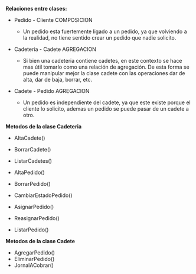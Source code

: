 **Relaciones entre clases:**
- Pedido - Cliente COMPOSICION
     - Un pedido esta fuertemente ligado a un pedido, ya que volviendo a la realidad, no tiene sentido crear un pedido que nadie solicito.

- Cadeteria - Cadete AGREGACION
    - Si bien una cadeteria contiene cadetes, en este contexto se hace mas útil tomarlo como una relación de agregación. De esta forma se puede manipular mejor la clase cadete con las operaciones dar de alta, dar de baja, borrar, etc.
    
- Cadete - Pedido AGREGACION
    - Un pedido es independiente del cadete, ya que este existe porque el cliente lo solicito, ademas un pedido se puede pasar de un cadete a otro.

**Metodos de la clase Cadeteria**
- AltaCadete()
- BorrarCadete()
- ListarCadetes()

- AltaPedido()
- BorrarPedido()
- CambiarEstadoPedido()
- AsignarPedido()
- ReasignarPedido()
- ListarPedido()

**Metodos de la clase Cadete**
- AgregarPedido()
- EliminarPedido()
- JornalACobrar()

